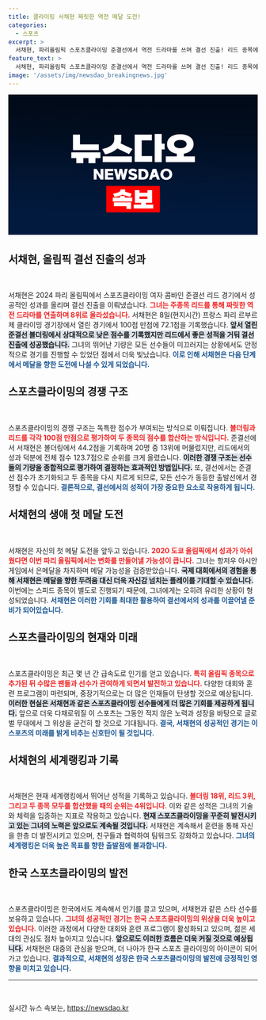 ```yaml
---
title: 클라이밍 서채현 짜릿한 역전 메달 도전!
categories:
  - 스포츠
excerpt: >
  서채현, 파리올림픽 스포츠클라이밍 준결선에서 역전 드라마를 쓰며 결선 진출! 리드 종목에서 점수를 끌어올려 한국 클라이밍 첫 메달에 도전한다. 과연 그녀의 꿈은 이루어질까?
feature_text: >
  서채현, 파리올림픽 스포츠클라이밍 준결선에서 역전 드라마를 쓰며 결선 진출! 리드 종목에서 점수를 끌어올려 한국 클라이밍 첫 메달에 도전한다. 과연 그녀의 꿈은 이루어질까?
image: '/assets/img/newsdao_breakingnews.jpg'
---
```


<p><img src="/assets/img/newsdao_breakingnews.jpg" alt="flaretime 속보" /></p>

<h2 data-ke-size="size26">서채현, 올림픽 결선 진출의 성과</h2>

<p data-ke-size="size16">&nbsp;</p>

<p>서채현은 2024 파리 올림픽에서 스포츠클라이밍 여자 콤바인 준결선 리드 경기에서 성공적인 성과를 올리며 결선 진출을 이뤄냈습니다. <b><span style="color: #ee2323;">그녀는 주종목 리드를 통해 짜릿한 역전 드라마를 연출하며 8위로 올라섰습니다.</span></b> 서채현은 8일(현지시간) 프랑스 파리 르부르제 클라이밍 경기장에서 열린 경기에서 100점 만점에 72.1점을 기록했습니다. <b><span style="background-color: #21538527;">앞서 열린 준결선 볼더링에서 상대적으로 낮은 점수를 기록했지만 리드에서 좋은 성적을 거둬 결선 진출에 성공했습니다.</span></b> 그녀의 뛰어난 기량은 모든 선수들이 미끄러지는 상황에서도 안정적으로 경기를 진행할 수 있었던 점에서 더욱 빛났습니다. <b><span style="color: #1a5490;">이로 인해 서채현은 다음 단계에서 메달을 향한 도전에 나설 수 있게 되었습니다.</span></b></p>

<h2 data-ke-size="size26">스포츠클라이밍의 경쟁 구조</h2>

<p data-ke-size="size16">&nbsp;</p>

<p>스포츠클라이밍의 경쟁 구조는 독특한 점수가 부여되는 방식으로 이뤄집니다. <b><span style="color: #ee2323;">볼더링과 리드를 각각 100점 만점으로 평가하여 두 종목의 점수를 합산하는 방식입니다.</span></b> 준결선에서 서채현은 볼더링에서 44.2점을 기록하며 20명 중 13위에 머물렀지만, 리드에서의 성과 덕분에 전체 점수 123.7점으로 순위를 크게 올렸습니다. <b><span style="background-color: #21538527;">이러한 경쟁 구조는 선수들의 기량을 종합적으로 평가하여 결정하는 효과적인 방법입니다.</span></b> 또, 결선에서는 준결선 점수가 초기화되고 두 종목을 다시 치르게 되므로, 모든 선수가 동등한 출발선에서 경쟁할 수 있습니다. <b><span style="color: #1a5490;">결론적으로, 결선에서의 성적이 가장 중요한 요소로 작용하게 됩니다.</span></b></p>

<h2 data-ke-size="size26">서채현의 생애 첫 메달 도전</h2>

<p data-ke-size="size16">&nbsp;</p>

<p>서채현은 자신의 첫 메달 도전을 앞두고 있습니다. <b><span style="color: #ee2323;">2020 도쿄 올림픽에서 성과가 아쉬웠다면 이번 파리 올림픽에서는 변화를 만들어낼 가능성이 큽니다.</span></b> 그녀는 항저우 아시안게임에서 은메달을 차지하며 메달 가능성을 검증받았습니다. <b><span style="background-color: #21538527;">국제 대회에서의 경험을 통해 서채현은 메달을 향한 두려움 대신 더욱 자신감 넘치는 플레이를 기대할 수 있습니다.</span></b> 이번에는 스피드 종목이 별도로 진행되기 때문에, 그녀에게는 오히려 유리한 상황이 형성되었습니다. <b><span style="color: #1a5490;">서채현은 이러한 기회를 최대한 활용하여 결선에서의 성과를 이끌어낼 준비가 되어있습니다.</span></b></p>

<h2 data-ke-size="size26">스포츠클라이밍의 현재와 미래</h2>

<p data-ke-size="size16">&nbsp;</p>

<p>스포츠클라이밍은 최근 몇 년 간 급속도로 인기를 얻고 있습니다. <b><span style="color: #ee2323;">특히 올림픽 종목으로 추가된 뒤 수많은 팬들과 선수가 관여하게 되면서 발전하고 있습니다.</span></b> 다양한 대회와 훈련 프로그램이 마련되며, 중장기적으로는 더 많은 인재들이 탄생할 것으로 예상됩니다. <b><span style="background-color: #21538527;">이러한 현실은 서채현과 같은 스포츠클라이밍 선수들에게 더 많은 기회를 제공하게 됩니다.</span></b> 앞으로 더욱 다채로워질 이 스포츠는 그동안 적지 않은 노력과 성장을 바탕으로 글로벌 무대에서 그 위상을 굳건히 할 것으로 기대됩니다. <b><span style="color: #1a5490;">결국, 서채현의 성공적인 경기는 이 스포츠의 미래를 밝게 비추는 신호탄이 될 것입니다.</span></b></p>

<h2 data-ke-size="size26">서채현의 세계랭킹과 기록</h2>

<p data-ke-size="size16">&nbsp;</p>

<p>서채현은 현재 세계랭킹에서 뛰어난 성적을 기록하고 있습니다. <b><span style="color: #ee2323;">볼더링 18위, 리드 3위, 그리고 두 종목 모두를 합산했을 때의 순위는 4위입니다.</span></b> 이와 같은 성적은 그녀의 기술와 체력을 입증하는 지표로 작용하고 있습니다. <b><span style="background-color: #21538527;">현재 스포츠클라이밍을 꾸준히 발전시키고 있는 그녀의 노력은 앞으로도 계속될 것입니다.</span></b> 서채현은 계속해서 훈련을 통해 자신을 한층 더 발전시키고 있으며, 친구들과 협력하여 팀워크도 강화하고 있습니다. <b><span style="color: #1a5490;">그녀의 세계랭킹은 더욱 높은 목표를 향한 출발점에 불과합니다.</span></b></p>

<h2 data-ke-size="size26">한국 스포츠클라이밍의 발전</h2>

<p data-ke-size="size16">&nbsp;</p>

<p>스포츠클라이밍은 한국에서도 계속해서 인기를 끌고 있으며, 서채현과 같은 스타 선수를 보유하고 있습니다. <b><span style="color: #ee2323;">그녀의 성공적인 경기는 한국 스포츠클라이밍의 위상을 더욱 높이고 있습니다.</span></b> 이러한 과정에서 다양한 대회와 훈련 프로그램이 활성화되고 있으며, 젊은 세대의 관심도 점차 높아지고 있습니다. <b><span style="background-color: #21538527;">앞으로도 이러한 흐름은 더욱 커질 것으로 예상됩니다.</span></b> 서채현은 대중의 관심을 받으며, 더 나아가 한국 스포츠 클라이밍의 아이콘이 되어가고 있습니다. <b><span style="color: #1a5490;">결과적으로, 서채현의 성장은 한국 스포츠클라이밍의 발전에 긍정적인 영향을 미치고 있습니다.</span></b></p>

<hr>

<p data-ke-size="size16">&nbsp;</p>
실시간 뉴스 속보는, <a href="https://newsdao.kr" rel="dofollow">https://newsdao.kr</a>


